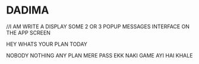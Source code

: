 # DADIMA
//I AM WRITE A DISPLAY SOME 2 OR 3 POPUP MESSAGES INTERFACE ON THE APP SCREEN 
<P>HEY WHATS YOUR PLAN TODAY</P>
<P2>NOBODY NOTHING ANY PLAN </P2>
<P3>MERE PASS EKK NAKI GAME AYI HAI KHALE</P3>
